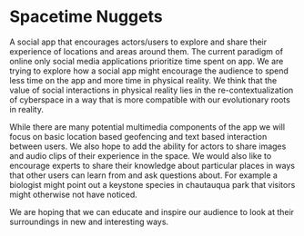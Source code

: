 # Spacetime Nuggets
 A social app that encourages actors/users to explore and share their experience of locations and areas around them. The current paradigm of online only social media applications prioritize time spent on app. We are trying to explore how a social app might encourage the audience to spend less time on the app and more time in physical reality. We think that the value of social interactions in physical reality lies in the re-contextualization of cyberspace in a way that is more compatible with our evolutionary roots in reality. 

While there are many potential multimedia components of the app we will focus on basic location based geofencing and text based interaction between users. We also hope to add the ability for actors to share images and audio clips of their experience in the space. We would also like to encourage experts to share their knowledge about particular places in ways that other users can learn from and ask questions about. For example a biologist might point out a keystone species in chautauqua park that visitors might otherwise not have noticed. 

We are hoping that we can educate and inspire our audience to look at their surroundings in new and interesting ways. 
